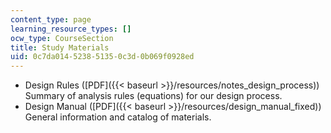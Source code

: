 ```yaml
---
content_type: page
learning_resource_types: []
ocw_type: CourseSection
title: Study Materials
uid: 0c7da014-5238-5135-0c3d-0b069f0928ed
---
```


*   Design Rules ([PDF]({{< baseurl >}}/resources/notes_design_process))  
    Summary of analysis rules (equations) for our design process.
*   Design Manual ([PDF]({{< baseurl >}}/resources/design_manual_fixed))  
    General information and catalog of materials.